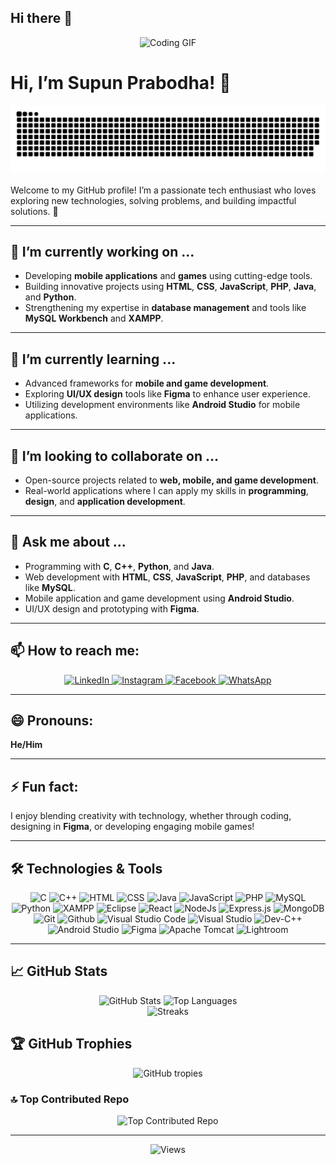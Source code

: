 ## Hi there 👋

<!--
**SupunPrabodha/SupunPrabodha** is a ✨ _special_ ✨ repository because its `README.md` (this file) appears on your GitHub profile.

Here are some ideas to get you started:

- 🔭 I’m currently working on ...
- 🌱 I’m currently learning ...
- 👯 I’m looking to collaborate on ...
- 🤔 I’m looking for help with ...
- 💬 Ask me about ...
- 📫 How to reach me: ...
- 😄 Pronouns: ...
- ⚡ Fun fact: ...
-->

<p align="center">
  <img src="https://media.giphy.com/media/u2pmTWUi0MXjyrMaVj/giphy.gif?cid=790b7611wf79qly8p72n85htatikdog8aax4z6ufixpwyfbp&ep=v1_gifs_search&rid=giphy.gif&ct=g" alt="Coding GIF" width="300">
</p>

# Hi, I’m Supun Prabodha! 👋  

<p align="center">
  <img  src="https://raw.githubusercontent.com/Elanza-48/Elanza-48/main/resources/img/github-contribution-grid-snake.svg"
    alt="example" />
</p>

Welcome to my GitHub profile! I’m a passionate tech enthusiast who loves exploring new technologies, solving problems, and building impactful solutions. 🚀  

---

## 🔭 I’m currently working on ...
- Developing **mobile applications** and **games** using cutting-edge tools.  
- Building innovative projects using **HTML**, **CSS**, **JavaScript**, **PHP**, **Java**, and **Python**.  
- Strengthening my expertise in **database management** and tools like **MySQL Workbench** and **XAMPP**.  

---

## 🌱 I’m currently learning ...
- Advanced frameworks for **mobile and game development**.  
- Exploring **UI/UX design** tools like **Figma** to enhance user experience.  
- Utilizing development environments like **Android Studio** for mobile applications.  

---

## 👯 I’m looking to collaborate on ...
- Open-source projects related to **web, mobile, and game development**.  
- Real-world applications where I can apply my skills in **programming**, **design**, and **application development**.  

---

## 💬 Ask me about ...
- Programming with **C**, **C++**, **Python**, and **Java**.  
- Web development with **HTML**, **CSS**, **JavaScript**, **PHP**, and databases like **MySQL**.  
- Mobile application and game development using **Android Studio**.  
- UI/UX design and prototyping with **Figma**.  

---

## 📫 How to reach me:
<p align="center">
  <a href="https://www.linkedin.com/in/supun-liyanage-6226b1248" target="_blank">
    <img src="https://img.shields.io/badge/LinkedIn-0A66C2?style=for-the-badge&logo=linkedin&logoColor=white" alt="LinkedIn">
  </a>
  <a href="https://www.instagram.com/supun/profilecard/?igsh=aWFkMnV0dmNvbnlw" target="_blank">
    <img src="https://img.shields.io/badge/Instagram-E4405F?style=for-the-badge&logo=instagram&logoColor=white" alt="Instagram">
  </a>
  <a href="https://www.facebook.com/profile.php?id=100078227186023&mibextid=ZbWKwL" target="_blank">
    <img src="https://img.shields.io/badge/Facebook-1877F2?style=for-the-badge&logo=facebook&logoColor=white" alt="Facebook">
  </a>
  <a href="https://wa.me/711911015" target="_blank">
    <img src="https://img.shields.io/badge/WhatsApp-25D366?style=for-the-badge&logo=whatsapp&logoColor=white" alt="WhatsApp">
  </a>
</p>

---

## 😄 Pronouns:
**He/Him**

---

## ⚡ Fun fact:
I enjoy blending creativity with technology, whether through coding, designing in **Figma**, or developing engaging mobile games!

---

## 🛠️ Technologies & Tools
<p align="center">
  <img src="https://img.shields.io/badge/C-A8B9CC?style=for-the-badge&logo=c&logoColor=white" alt="C">
  <img src="https://img.shields.io/badge/C++-00599C?style=for-the-badge&logo=cplusplus&logoColor=white" alt="C++">
  <img src="https://img.shields.io/badge/HTML-E34F26?style=for-the-badge&logo=html5&logoColor=white" alt="HTML">
  <img src="https://img.shields.io/badge/CSS-1572B6?style=for-the-badge&logo=css3&logoColor=white" alt="CSS">
  <img src="https://img.shields.io/badge/Java-007396?style=for-the-badge&logo=java&logoColor=white" alt="Java">
  <img src="https://img.shields.io/badge/JavaScript-F7DF1E?style=for-the-badge&logo=javascript&logoColor=black" alt="JavaScript">
  <img src="https://img.shields.io/badge/PHP-777BB4?style=for-the-badge&logo=php&logoColor=white" alt="PHP">
  <img src="https://img.shields.io/badge/MySQL-4479A1?style=for-the-badge&logo=mysql&logoColor=white" alt="MySQL">
  <img src="https://img.shields.io/badge/Python-3776AB?style=for-the-badge&logo=python&logoColor=white" alt="Python">
  <img src="https://img.shields.io/badge/XAMPP-FB7A24?style=for-the-badge&logo=xampp&logoColor=white" alt="XAMPP">
  <img src="https://img.shields.io/badge/Eclipse-2C2255?style=for-the-badge&logo=eclipse&logoColor=white" alt="Eclipse">
  <img src="https://img.shields.io/badge/react-%2320232a.svg?style=for-the-badge&logo=react&logoColor=%2361DAFB" alt="React">
  <img src="https://img.shields.io/badge/node.js-6DA55F?style=for-the-badge&logo=node.js&logoColor=white" alt="NodeJs">
  <img src="https://img.shields.io/badge/express.js-%23404d59.svg?style=for-the-badge&logo=express&logoColor=%2361DAFB" alt="Express.js">
  <img src="https://img.shields.io/badge/MongoDB-%234ea94b.svg?style=for-the-badge&logo=mongodb&logoColor=white" alt="MongoDB">
  <img src="https://img.shields.io/badge/git-%23F05033.svg?style=for-the-badge&logo=git&logoColor=white" alt="Git">
  <img src="https://img.shields.io/badge/github-%23121011.svg?style=for-the-badge&logo=github&logoColor=white" alt="Github">
  <img src="https://img.shields.io/badge/VS%20Code-0078D4?style=for-the-badge&logo=visualstudiocode&logoColor=white" alt="Visual Studio Code">
  <img src="https://img.shields.io/badge/Visual%20Studio-5C2D91?style=for-the-badge&logo=visualstudio&logoColor=white" alt="Visual Studio">
  <img src="https://img.shields.io/badge/DevC++-2C2C2C?style=for-the-badge&logo=cplusplus&logoColor=white" alt="Dev-C++">
  <img src="https://img.shields.io/badge/Android%20Studio-3DDC84?style=for-the-badge&logo=androidstudio&logoColor=white" alt="Android Studio">
  <img src="https://img.shields.io/badge/Figma-F24E1E?style=for-the-badge&logo=figma&logoColor=white" alt="Figma">
  <img src="https://img.shields.io/badge/Tomcat-F8DC75?style=for-the-badge&logo=apachetomcat&logoColor=black" alt="Apache Tomcat">
  <img src="https://img.shields.io/badge/Lightroom-31A8FF?style=for-the-badge&logo=adobelightroom&logoColor=white" alt="Lightroom">
</p>

---

## 📈 GitHub Stats
<p align="center">
  <img src="https://github-readme-stats.vercel.app/api?username=SupunPrabodha&show_icons=true&theme=radical" alt="GitHub Stats" width="400">
  <img src="https://github-readme-stats.vercel.app/api/top-langs/?username=SupunPrabodha&layout=compact&theme=radical" alt="Top Languages" width="400">
<br><img src="https://github-readme-streak-stats.herokuapp.com/?user=SupunPrabodha&theme=dark&hide_border=false" alt="Streaks" width="400">
  
</p>



## 🏆 GitHub Trophies

<p align="center"> 
<img src="https://github-profile-trophy.vercel.app/?username=SupunPrabodha&theme=radical&no-frame=false&no-bg=false&margin-w=4" alt="GitHub tropies">
</p>
  
### 🔝 Top Contributed Repo

<p align="center"> 
<img src="https://github-contributor-stats.vercel.app/api?username=SupunPrabodha&limit=5&theme=dark&combine_all_yearly_contributions=true" alt="Top Contributed Repo">
</p>

---

<!-- <p align="center"> <img src="https://visitcount.itsvg.in/api?id=SupunPrabodha&icon=0&color=0" alt="Views"> </p> -->

<p align="center"> 
  <img src="https://komarev.com/ghpvc/?username=SupunPrabodha&color=blueviolet" alt="Views" /> 
</p>
<!-- Proudly created with GPRM ( https://gprm.itsvg.in ) -->
